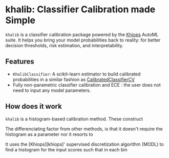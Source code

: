 <!-- start-summary -->
# khalib: Classifier Calibration made Simple
`khalib` is a classifier calibration package powered by the [Khiops][khiops-org] AutoML suite. It
helps you bring your model probabilities back to reality: for better decision thresholds, risk
estimation, and interpretability.


## Features
- `KhalibClassifier`: A scikit-learn estimator to build calibrated probabilities in a similar fashion
  as [CalibratedClassifierCV][sk-calclf]
- Fully non-parametric classifier calibration and ECE : the user does not need to input any model
  parameters.

## How does it work

`khalib` is a histogram-based calibration method. These construct

The differenciating factor from other methods, is
that it doesn't require the histogram as a parameter nor it resorts to

It uses the [Khiops][khiops]' supervised discretization
algorithm (MODL) to find a histogram for the input scores such that in each bin

<!-- end-summary -->

[khiops-org]: https://khiops.org
[sk-calclf]: https://scikit-learn.org/stable/modules/generated/sklearn.calibration.CalibratedClassifierCV.html
